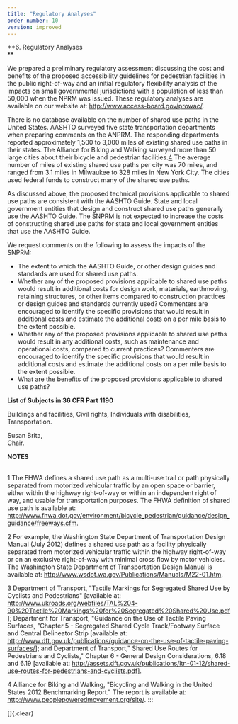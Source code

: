 ```yaml
---
title: "Regulatory Analyses"
order-number: 10
version: improved
---
```

**6. Regulatory Analyses\
**

We prepared a preliminary regulatory assessment discussing the cost and
benefits of the proposed accessibility guidelines for pedestrian
facilities in the public right-of-way and an initial regulatory
flexibility analysis of the impacts on small governmental jurisdictions
with a population of less than 50,000 when the NPRM was issued. These
regulatory analyses are available on our website at:
http://www.access-board.gov/prowac/.

There is no database available on the number of shared use paths in the
United States. AASHTO surveyed five state transportation departments
when preparing comments on the ANPRM. The responding departments
reported approximately 1,500 to 3,000 miles of existing shared use paths
in their states. The Alliance for Biking and Walking surveyed more than
50 large cities about their bicycle and pedestrian
facilities.[4](regulatory-analyses.html#4) The average number of miles
of existing shared use paths per city was 70 miles, and ranged from 3.1
miles in Milwaukee to 328 miles in New York City. The cities used
federal funds to construct many of the shared use paths.

As discussed above, the proposed technical provisions applicable to
shared use paths are consistent with the AASHTO Guide. State and local
government entities that design and construct shared use paths generally
use the AASHTO Guide. The SNPRM is not expected to increase the costs of
constructing shared use paths for state and local government entities
that use the AASHTO Guide.

We request comments on the following to assess the impacts of the SNPRM:

-   The extent to which the AASHTO Guide, or other design guides and
    standards are used for shared use paths.
-   Whether any of the proposed provisions applicable to shared use
    paths would result in additional costs for design work, materials,
    earthmoving, retaining structures, or other items compared to
    construction practices or design guides and standards currently
    used? Commenters are encouraged to identify the specific provisions
    that would result in additional costs and estimate the additional
    costs on a per mile basis to the extent possible.
-   Whether any of the proposed provisions applicable to shared use
    paths would result in any additional costs, such as maintenance and
    operational costs, compared to current practices? Commenters are
    encouraged to identify the specific provisions that would result in
    additional costs and estimate the additional costs on a per mile
    basis to the extent possible.
-   What are the benefits of the proposed provisions applicable to
    shared use paths?

**List of Subjects in 36 CFR Part 1190**

Buildings and facilities, Civil rights, Individuals with disabilities,
Transportation.

Susan Brita,\
Chair.

**NOTES**

\
1 The FHWA defines a shared use path as a multi-use trail or path
physically separated from motorized vehicular traffic by an open space
or barrier, either within the highway right-of-way or within an
independent right of way, and usable for transportation purposes. The
FHWA definition of shared use path is available at:
<http://www.fhwa.dot.gov/environment/bicycle_pedestrian/guidance/design_guidance/freeways.cfm>.

2 For example, the Washington State Department of Transportation Design
Manual (July 2012) defines a shared use path as a facility physically
separated from motorized vehicular traffic within the highway
right-of-way or on an exclusive right-of-way with minimal cross flow by
motor vehicles. The Washington State Department of Transportation Design
Manual is available at:
<http://www.wsdot.wa.gov/Publications/Manuals/M22-01.htm>.

3 Department of Transport, \"Tactile Markings for Segregated Shared Use
by Cyclists and Pedestrians\" \[available at:
<http://www.ukroads.org/webfiles/TAL%204-90%20Tactile%20Markings%20for%20Segregated%20Shared%20Use.pdf>\];
Department for Transport, \"Guidance on the Use of Tactile Paving
Surfaces, \"Chapter 5 - Segregated Shared Cycle Track/Footway Surface
and Central Delineator Strip \[available at:
<http://www.dft.gov.uk/publications/guidance-on-the-use-of-tactile-paving-surfaces/>\];
and Department of Transport,\" Shared Use Routes for Pedestrians and
Cyclists,\" Chapter 6 - General Design Considerations, 6.18 and 6.19
\[available at:
<http://assets.dft.gov.uk/publications/ltn-01-12/shared-use-routes-for-pedestrians-and-cyclists.pdf>\].

4 Alliance for Biking and Walking, \"Bicycling and Walking in the United
States 2012 Benchmarking Report.\" The report is available at:
<http://www.peoplepoweredmovement.org/site/>.
:::

[]{.clear}
